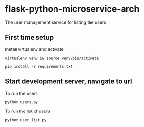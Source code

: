 # flask-python-microservice-arch
The user management service for listing the users 

## First time setup

Install virtualenv and activate

```virtualenv venv && source venv/bin/activate```

```pip install -r requirements.txt```

## Start development server, navigate to url 

To run the users

```python users.py```

To run the list of users 

```python user_list.py```